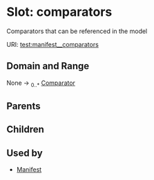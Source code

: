 
# Slot: comparators


Comparators that can be referenced in the model

URI: [test:manifest__comparators](https://linkml.org/testing/manifest__comparators)


## Domain and Range

None &#8594;  <sub>0..\*</sub> [Comparator](Comparator.md)

## Parents


## Children


## Used by

 * [Manifest](Manifest.md)
